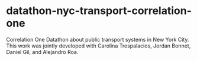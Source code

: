 # datathon-nyc-transport-correlation-one
Correlation One Datathon about public transport systems in New York City. This work was jointly developed with Carolina Trespalacios, Jordan Bonnet, Daniel Gil, and Alejandro Roa.
